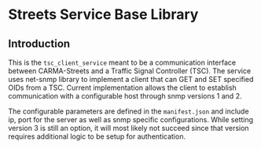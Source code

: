 # Streets Service Base Library

## Introduction

This is the `tsc_client_service` meant to be a communication interface between CARMA-Streets and a Traffic Signal Controller (TSC). The service uses net-snmp library to implement a client that can GET and SET specified OIDs from a TSC. Current implementation allows the client to establish communication with a configurable host through snmp versions 1 and 2. 

The configurable parameters are defined in the `manifest.json` and include ip, port for the server as well as snmp specific configurations. While setting version 3 is still an option, it will most likely not succeed since that version requires additional logic to be setup for authentication.




